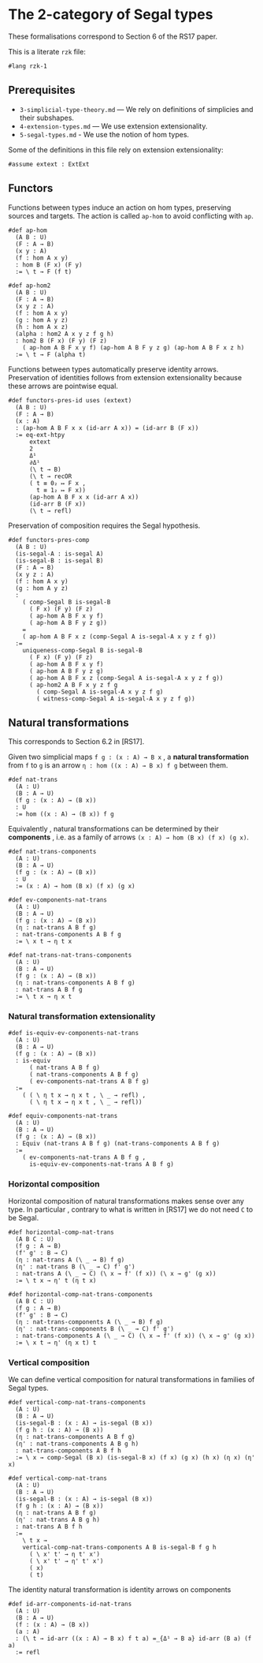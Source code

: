 # The 2-category of Segal types

These formalisations correspond to Section 6 of the RS17 paper.

This is a literate `rzk` file:

```rzk
#lang rzk-1
```

## Prerequisites

- `3-simplicial-type-theory.md` — We rely on definitions of simplicies and their
  subshapes.
- `4-extension-types.md` — We use extension extensionality.
- `5-segal-types.md` - We use the notion of hom types.

Some of the definitions in this file rely on extension extensionality:

```rzk
#assume extext : ExtExt
```

## Functors

Functions between types induce an action on hom types, preserving sources and
targets. The action is called `ap-hom` to avoid conflicting with `ap`.

```rzk title="RS17, Section 6.1"
#def ap-hom
  (A B : U)
  (F : A → B)
  (x y : A)
  (f : hom A x y)
  : hom B (F x) (F y)
  := \ t → F (f t)

#def ap-hom2
  (A B : U)
  (F : A → B)
  (x y z : A)
  (f : hom A x y)
  (g : hom A y z)
  (h : hom A x z)
  (alpha : hom2 A x y z f g h)
  : hom2 B (F x) (F y) (F z)
    ( ap-hom A B F x y f) (ap-hom A B F y z g) (ap-hom A B F x z h)
  := \ t → F (alpha t)
```

Functions between types automatically preserve identity arrows. Preservation of
identities follows from extension extensionality because these arrows are
pointwise equal.

```rzk title="RS17, Proposition 6.1.a"
#def functors-pres-id uses (extext)
  (A B : U)
  (F : A → B)
  (x : A)
  : (ap-hom A B F x x (id-arr A x)) = (id-arr B (F x))
  := eq-ext-htpy
      extext
      2
      Δ¹
      ∂Δ¹
      (\ t → B)
      (\ t → recOR
      ( t ≡ 0₂ ↦ F x ,
        t ≡ 1₂ ↦ F x))
      (ap-hom A B F x x (id-arr A x))
      (id-arr B (F x))
      (\ t → refl)
```

Preservation of composition requires the Segal hypothesis.

```rzk title="RS17, Proposition 6.1.b"
#def functors-pres-comp
  (A B : U)
  (is-segal-A : is-segal A)
  (is-segal-B : is-segal B)
  (F : A → B)
  (x y z : A)
  (f : hom A x y)
  (g : hom A y z)
  :
    ( comp-Segal B is-segal-B
      ( F x) (F y) (F z)
      ( ap-hom A B F x y f)
      ( ap-hom A B F y z g))
    =
    ( ap-hom A B F x z (comp-Segal A is-segal-A x y z f g))
  :=
    uniqueness-comp-Segal B is-segal-B
      ( F x) (F y) (F z)
      ( ap-hom A B F x y f)
      ( ap-hom A B F y z g)
      ( ap-hom A B F x z (comp-Segal A is-segal-A x y z f g))
      ( ap-hom2 A B F x y z f g
        ( comp-Segal A is-segal-A x y z f g)
        ( witness-comp-Segal A is-segal-A x y z f g))
```

## Natural transformations

This corresponds to Section 6.2 in [RS17].

Given two simplicial maps `f g : (x : A) → B x` , a **natural transformation**
from `f` to `g` is an arrow `η : hom ((x : A) → B x) f g` between them.

```rzk
#def nat-trans
  (A : U)
  (B : A → U)
  (f g : (x : A) → (B x))
  : U
  := hom ((x : A) → (B x)) f g
```

Equivalently , natural transformations can be determined by their **components**
, i.e. as a family of arrows `(x : A) → hom (B x) (f x) (g x)`.

```rzk
#def nat-trans-components
  (A : U)
  (B : A → U)
  (f g : (x : A) → (B x))
  : U
  := (x : A) → hom (B x) (f x) (g x)
```

```rzk
#def ev-components-nat-trans
  (A : U)
  (B : A → U)
  (f g : (x : A) → (B x))
  (η : nat-trans A B f g)
  : nat-trans-components A B f g
  := \ x t → η t x

#def nat-trans-nat-trans-components
  (A : U)
  (B : A → U)
  (f g : (x : A) → (B x))
  (η : nat-trans-components A B f g)
  : nat-trans A B f g
  := \ t x → η x t
```

### Natural transformation extensionality

```rzk title="RS17, Proposition 6.3"
#def is-equiv-ev-components-nat-trans
  (A : U)
  (B : A → U)
  (f g : (x : A) → (B x))
  : is-equiv
      ( nat-trans A B f g)
      ( nat-trans-components A B f g)
      ( ev-components-nat-trans A B f g)
  :=
    ( ( \ η t x → η x t , \ _ → refl) ,
      ( \ η t x → η x t , \ _ → refl))

#def equiv-components-nat-trans
  (A : U)
  (B : A → U)
  (f g : (x : A) → (B x))
  : Equiv (nat-trans A B f g) (nat-trans-components A B f g)
  :=
    ( ev-components-nat-trans A B f g ,
      is-equiv-ev-components-nat-trans A B f g)
```

### Horizontal composition

Horizontal composition of natural transformations makes sense over any type. In
particular , contrary to what is written in [RS17] we do not need `C` to be
Segal.

```rzk
#def horizontal-comp-nat-trans
  (A B C : U)
  (f g : A → B)
  (f' g' : B → C)
  (η : nat-trans A (\ _ → B) f g)
  (η' : nat-trans B (\ _ → C) f' g')
  : nat-trans A (\ _ → C) (\ x → f' (f x)) (\ x → g' (g x))
  := \ t x → η' t (η t x)

#def horizontal-comp-nat-trans-components
  (A B C : U)
  (f g : A → B)
  (f' g' : B → C)
  (η : nat-trans-components A (\ _ → B) f g)
  (η' : nat-trans-components B (\ _ → C) f' g')
  : nat-trans-components A (\ _ → C) (\ x → f' (f x)) (\ x → g' (g x))
  := \ x t → η' (η x t) t
```

### Vertical composition

We can define vertical composition for natural transformations in families of
Segal types.

```rzk
#def vertical-comp-nat-trans-components
  (A : U)
  (B : A → U)
  (is-segal-B : (x : A) → is-segal (B x))
  (f g h : (x : A) → (B x))
  (η : nat-trans-components A B f g)
  (η' : nat-trans-components A B g h)
  : nat-trans-components A B f h
  := \ x → comp-Segal (B x) (is-segal-B x) (f x) (g x) (h x) (η x) (η' x)

#def vertical-comp-nat-trans
  (A : U)
  (B : A → U)
  (is-segal-B : (x : A) → is-segal (B x))
  (f g h : (x : A) → (B x))
  (η : nat-trans A B f g)
  (η' : nat-trans A B g h)
  : nat-trans A B f h
  :=
    \ t x →
    vertical-comp-nat-trans-components A B is-segal-B f g h
      ( \ x' t' → η t' x')
      ( \ x' t' → η' t' x')
      ( x)
      ( t)
```

The identity natural transformation is identity arrows on components

```rzk title="RS17, Proposition 6.5(ii)"
#def id-arr-components-id-nat-trans
  (A : U)
  (B : A → U)
  (f : (x : A) → (B x))
  (a : A)
  : (\ t → id-arr ((x : A) → B x) f t a) =_{Δ¹ → B a} id-arr (B a) (f a)
  := refl
```
